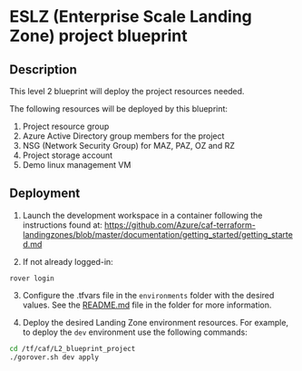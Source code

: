 # ESLZ (Enterprise Scale Landing Zone) project blueprint

## Description

This level 2 blueprint will deploy the project  resources needed.

The following resources will be deployed by this blueprint:

1. Project resource group
2. Azure Active Directory group members for the project
3. NSG (Network Security Group) for MAZ, PAZ, OZ and RZ
4. Project storage account
5. Demo linux management VM

## Deployment

1. Launch the development workspace in a container following the instructions found at: https://github.com/Azure/caf-terraform-landingzones/blob/master/documentation/getting_started/getting_started.md

2. If not already logged-in:

```
rover login
```

3. Configure the <envname>.tfvars file in the `environments` folder with the desired values. See the [README.md](./environments/README.md) file in the folder for more information.

4. Deploy the desired Landing Zone environment resources. For example, to deploy the `dev` environment use the following commands:

```sh
cd /tf/caf/L2_blueprint_project
./gorover.sh dev apply
```
